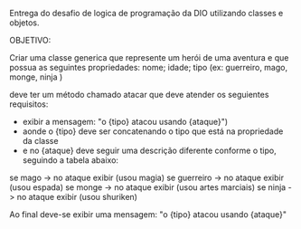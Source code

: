 Entrega do desafio de logica de programação da DIO utilizando classes e objetos. 

OBJETIVO:

Criar uma classe generica que represente um herói de uma aventura e que possua as seguintes propriedades:
nome; idade; tipo (ex: guerreiro, mago, monge, ninja )

deve ter um método chamado atacar que deve atender os seguientes requisitos:
- exibir a mensagem: "o {tipo} atacou usando {ataque}")
- aonde o {tipo} deve ser concatenando o tipo que está na propriedade da classe
- e no {ataque} deve seguir uma descrição diferente conforme o tipo, seguindo a tabela abaixo:

se mago -> no ataque exibir (usou magia)
se guerreiro -> no ataque exibir (usou espada)
se monge -> no ataque exibir (usou artes marciais)
se ninja -> no ataque exibir (usou shuriken)


Ao final deve-se exibir uma mensagem:
 "o {tipo} atacou usando {ataque}"

